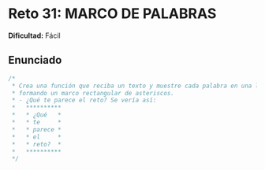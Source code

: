 # Reto 31: MARCO DE PALABRAS

**Dificultad:** Fácil

## Enunciado

```Javascript
/*
 * Crea una función que reciba un texto y muestre cada palabra en una línea,
 * formando un marco rectangular de asteriscos.
 * - ¿Qué te parece el reto? Se vería así:
 *   **********
 *   * ¿Qué   *
 *   * te     *
 *   * parece *
 *   * el     *
 *   * reto?  *
 *   **********
 */
```
